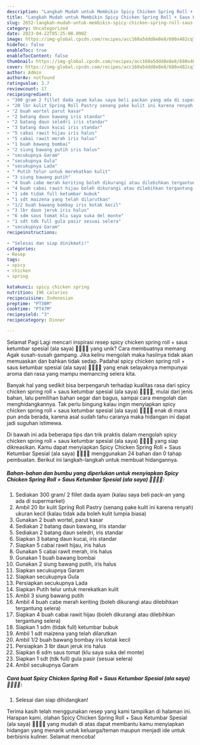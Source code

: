 ```yaml
---
description: "Langkah Mudah untuk Membikin Spicy Chicken Spring Roll + Saus Ketumbar Spesial (ala saya) 🤩👩🏻‍🍳 yang Enak, Mantap"
title: "Langkah Mudah untuk Membikin Spicy Chicken Spring Roll + Saus Ketumbar Spesial (ala saya) 🤩👩🏻‍🍳 yang Enak, Mantap"
slug: 2652-langkah-mudah-untuk-membikin-spicy-chicken-spring-roll-saus-ketumbar-spesial-ala-saya-yang-enak-mantap
category: Uncategorized
date: 2023-04-22T05:25:08.090Z
image: https://img-global.cpcdn.com/recipes/acc160a5ddd8e8e8/680x482cq70/spicy-chicken-spring-roll-saus-ketumbar-spesial-ala-saya-foto-resep-utama.jpg
hideToc: false
enableToc: true
enableTocContent: false
thumbnail: https://img-global.cpcdn.com/recipes/acc160a5ddd8e8e8/680x482cq70/spicy-chicken-spring-roll-saus-ketumbar-spesial-ala-saya-foto-resep-utama.jpg
cover: https://img-global.cpcdn.com/recipes/acc160a5ddd8e8e8/680x482cq70/spicy-chicken-spring-roll-saus-ketumbar-spesial-ala-saya-foto-resep-utama.jpg
author: Admin
authorAv: notfound
ratingvalue: 3.7
reviewcount: 17
recipeingredient:
- "300 gram 2 fillet dada ayam kalau saya beli packan yang ada di supermarket"
- "20 lbr kulit Spring Roll Pastry senang pake kulit ini karena renyah ukuran kecil kalau tidak ada boleh kulit lumpia biasa"
- "2 buah wortel parut kasar"
- "2 batang daun bawang iris standar"
- "2 batang daun seledri iris standar"
- "3 batang daun kucai iris standar"
- "5 cabai rawit hijau iris halus"
- "5 cabai rawit merah iris halus"
- "1 buah bawang bombai"
- "2 siung bawang putih iris halus"
- "secukupnya Garam"
- "secukupnya Gula"
- "secukupnya Lada"
- " Putih telur untuk merekatkan kulit"
- "3 siung bawang putih"
- "4 buah cabe merah keriting boleh dikurangi atau dilebihkan tergantung selera"
- "4 buah cabai rawit hijau boleh dikurangi atau dilebihkan tergantung selera"
- "1 sdm tidak full ketumbar bubuk"
- "1 sdt maizena yang telah dilarutkan"
- "1/2 buah bawang bombay iris kotak kecil"
- "3 lbr daun jeruk iris halus"
- "6 sdm saus tomat klu saya suka del monte"
- "1 sdt tdk full gula pasir sesuai selera"
- "secukupnya Garam"
recipeinstructions:

- "Selesai dan siap dinikmati!"
categories:
- Resep
tags:
- spicy
- chicken
- spring

katakunci: spicy chicken spring 
nutrition: 196 calories
recipecuisine: Indonesian
preptime: "PT30M"
cooktime: "PT47M"
recipeyield: "3"
recipecategory: Dinner

---
```



Selamat Pagi Lagi mencari inspirasi resep spicy chicken spring roll + saus ketumbar spesial (ala saya) 🤩👩🏻‍🍳 yang unik? Cara membuatnya memang Agak susah-susah gampang. Jika keliru mengolah maka hasilnya tidak akan memuaskan dan bahkan tidak sedap. Padahal spicy chicken spring roll + saus ketumbar spesial (ala saya) 🤩👩🏻‍🍳 yang enak selayaknya mempunyai aroma dan rasa yang mampu memancing selera kita.


Banyak hal yang sedikit bisa berpengaruh terhadap kualitas rasa dari spicy chicken spring roll + saus ketumbar spesial (ala saya) 🤩👩🏻‍🍳, mulai dari jenis bahan, lalu pemilihan bahan segar dan bagus, sampai cara mengolah dan menghidangkannya. Tak perlu bingung kalau ingin menyiapkan spicy chicken spring roll + saus ketumbar spesial (ala saya) 🤩👩🏻‍🍳 enak di mana pun anda berada, karena asal sudah tahu caranya maka hidangan ini dapat jadi suguhan istimewa.




Di bawah ini ada beberapa tips dan trik praktis dalam mengolah spicy chicken spring roll + saus ketumbar spesial (ala saya) 🤩👩🏻‍🍳 yang siap dikreasikan. Kamu dapat menyiapkan Spicy Chicken Spring Roll + Saus Ketumbar Spesial (ala saya) 🤩👩🏻‍🍳 menggunakan 24 bahan dan 0 tahap pembuatan. Berikut ini langkah-langkah untuk membuat hidangannya.

<!--inarticleads1-->

##### Bahan-bahan dan bumbu yang diperlukan untuk menyiapkan Spicy Chicken Spring Roll + Saus Ketumbar Spesial (ala saya) 🤩👩🏻‍🍳:

1. Sediakan 300 gram/ 2 fillet dada ayam (kalau saya beli pack-an yang ada di supermarket)
1. Ambil 20 lbr kulit Spring Roll Pastry (senang pake kulit ini karena renyah) ukuran kecil (kalau tidak ada boleh kulit lumpia biasa)
1. Gunakan 2 buah wortel, parut kasar
1. Sediakan 2 batang daun bawang, iris standar
1. Sediakan 2 batang daun seledri, iris standar
1. Siapkan 3 batang daun kucai, iris standar
1. Siapkan 5 cabai rawit hijau, iris halus
1. Gunakan 5 cabai rawit merah, iris halus
1. Gunakan 1 buah bawang bombai
1. Gunakan 2 siung bawang putih, iris halus
1. Siapkan secukupnya Garam
1. Siapkan secukupnya Gula
1. Persiapkan secukupnya Lada
1. Siapkan  Putih telur untuk merekatkan kulit
1. Ambil 3 siung bawang putih
1. Ambil 4 buah cabe merah keriting (boleh dikurangi atau dilebihkan tergantung selera)
1. Siapkan 4 buah cabai rawit hijau (boleh dikurangi atau dilebihkan tergantung selera)
1. Siapkan 1 sdm (tidak full) ketumbar bubuk
1. Ambil 1 sdt maizena yang telah dilarutkan
1. Ambil 1/2 buah bawang bombay iris kotak kecil
1. Persiapkan 3 lbr daun jeruk iris halus
1. Siapkan 6 sdm saus tomat (klu saya suka del monte)
1. Siapkan 1 sdt (tdk full) gula pasir (sesuai selera)
1. Ambil secukupnya Garam




<!--inarticleads2-->

##### Cara buat Spicy Chicken Spring Roll + Saus Ketumbar Spesial (ala saya) 🤩👩🏻‍🍳:


1. Selesai dan siap dihidangkan!



Terima kasih telah menggunakan resep yang kami tampilkan di halaman ini. Harapan kami, olahan Spicy Chicken Spring Roll + Saus Ketumbar Spesial (ala saya) 🤩👩🏻‍🍳 yang mudah di atas dapat membantu kamu menyiapkan hidangan yang menarik untuk keluarga/teman maupun menjadi ide untuk berbisnis kuliner. Selamat mencoba!
